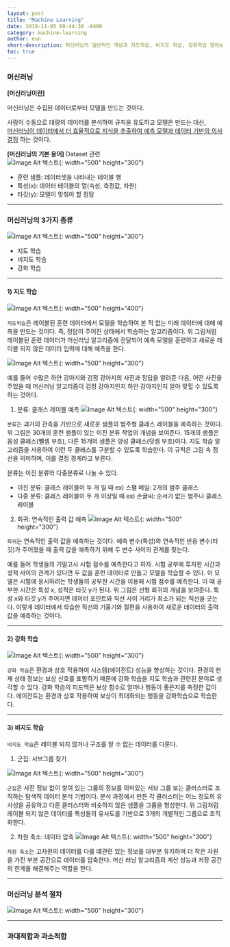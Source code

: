```yaml
---
layout: post
title: "Machine Learning"
date: 2019-11-05 08:44:38 -0400
category: machine-learning
author: eun
short-description: 머신러닝의 일반적인 개념과 지도학습, 비지도 학습, 강화학습 알아보기
toc: true
---
```

### 머신러닝
<b>[머신러닝이란]</b>

머신러닝은 수집된 데이터로부터 모델을 만드는 것이다. 

사람이 수동으로 대량의 데이터를 분석하여 규칙을 유도하고 모델은 만드는 대신, <br>
<u>머신러닝이 데이터에서 더 효율적으로 지식을 추출하여 예측 모델과 데이터 기반의 의사 결정</u>
하는 것이다.

<b>[머신러닝의 기본 용어]</b> Dataset 관련
<br>
![Image Alt 텍스트](/assets/images/ml00_01.png){: width="500" height="300"}
<ul>
  <li>훈련 샘플: 데이터셋을 나타내는 테이블 행</li>
  <li>특성(x): 데이터 테이블의 열(속성, 측정값, 차원)</li>
  <li>타깃(y): 모델이 맞춰야 할 정답</li>
</ul>

<hr>

### 머신러닝의 3가지 종류
![Image Alt 텍스트](/assets/images/ml00_02.png){: width="500" height="300"}
<ul>
  <li>지도 학습</li>
  <li>비지도 학습</li>
  <li>강화 학습</li>
</ul>

<hr>

#### 1) 지도 학습 

![Image Alt 텍스트](/assets/images/ml00_03.png){: width="500" height="400"}

`지도학습`은 레이블된 훈련 데이터에서 모델을 학습하여 본 적 없는 미래 데이터에 대해 예측을 만드는 것이다. 즉, 정답이 주어진 상태에서 학습하는 알고리즘이다. 위 그림처럼 레이블된 훈련 데이터가
머신러닝 알고리즘에 전달되어 예측 모델을 훈련하고 새로운 레이블 되지 않은 데이터 입력에 대해
예측을 한다.

![Image Alt 텍스트](/assets/images/ml00_04.png){: width="500" height="300"}

예를 들어 수많은 하얀 강아지와 검정 강아지의 사진과 정답을 알려준 다음,
어떤 사진을 주었을 때 머신러닝 알고리즘이 검정 강아지인지 하얀 강아지인지
알아 맞힐 수 있도록 하는 것이다.

1) 분류: 클래스 레이블 예측
![Image Alt 텍스트](/assets/images/ml00_05.png){: width="500" height="300"}

`분류`는 과거의 관측을 기반으로 새로운 샘플의 범주형 클래스 레이블을 예측하는 것이다.
위 그림은 30개의 훈련 샘플이 있는 이진 분류 작업의 개념을 보여준다. 15개의 샘플은 음성 클래스(뺄셈 부호),
다른 15개의 샘플은 양성 클래스(덧셈 부호)이다. 지도 학습 알고리즘을 사용하여 이런 두 클래스를 구분할 수 있도록 학습한다.
이 규칙은 그림 속 점선을 의미하며, 이를 결정 경계라고 부른다.

분류는 이진 분류와 다중분류로 나눌 수 있다.
<ul>
  <li>이진 분류: 클래스 레이블이 두 개 일 때 ex) 스팸 메일: 2개의 범주 클래스</li>
  <li>다중 분류: 클래스 레이블이 두 개 이상일 때 ex) 손글씨: 순서가 없는 범주나 클래스 레이블</li>
</ul>

2) 회귀: 연속적인 출력 값 예측
![Image Alt 텍스트](/assets/images/ml00_06.png){: width="500" height="300"}

`회귀`는 연속적인 출력 값을 예측하는 것이다. 예측 변수(특성)와 연속적인 반응 변수(타깃)가 주어졌을 때
출력 값을 예측하기 위해 두 변수 사이의 관계를 찾는다. 

예를 들어 학생들의 기말고사 시험 점수를 예측한다고 하자. 시험 공부에 투자한 시간과 성적 사이의 관계가 있다면 두 값을 훈련 데이터로 만들고
모델을 학습할 수 있다. 이 모델은 시험에 응시하려는 학생들의 공부한 시간을 이용해 시험 점수를 예측한다. 이 때 공부한 시간은 특성 x, 성적은 타깃 y가 된다.
위 그림은 선형 회귀의 개념을 보여준다. 특성 x와 타깃 y가 주어지면 데이터 포인트와 직선 사이 거리가 최소가 되는 직선을 긋는다. 이렇게 데이터에서 학습한
직선의 기울기와 절편을 사용하여 새로운 데이터의 출력값을 예측하는 것이다.

<hr>

#### 2) 강화 학습 
![Image Alt 텍스트](/assets/images/ml00_07.png){: width="500" height="300"}

`강화 학습`은 환경과 상호 작용하여 시스템(에이전트) 성능을 향상하는 것이다. 환경의 현재 상태 정보는 
보상 신호를 포함하기 때문에 강화 학습을 지도 학습과 관련된 분야로 생각할 수 있다. 강화 학습의 피드백은
보상 함수로 얼마나 행동이 좋은지를 측정한 값이다. 에이전트는 환경과 상호 작용하여 보상이 최대화되는 
행동을 강화학습으로 학습한다.


<hr>

#### 3) 비지도 학습 
`비지도 학습`은 레이블 되지 않거나 구조를 알 수 없는 데이터를 다룬다. 

1) 군집: 서브그룹 찾기

![Image Alt 텍스트](/assets/images/ml00_08.png){: width="500" height="300"}

`군집`은 사전 정보 없이 쌓여 있는 그룹의 정보를 의미있는 서브 그룹 또는 클러스터로 조직하는
탐색적 데이터 분석 기법이다. 분석 과정에서 만든 각 클러스터는 어느 정도의 유사성을 공유하고 다른 클러스터와 
비슷하지 않은 샘플을 그룹을 형성한다. 위 그림처럼 레이블 되지 않은 데이터를 특성들의 유사도를 기반으로 3개의 
개별적인 그룹으로 조직화한다. 

2) 차원 축소: 데이터 압축
![Image Alt 텍스트](/assets/images/ml00_09.png){: width="500" height="300"}

`차원 축소`는 고차원의 데이터를 다룰 떄관련 있는 정보를 대부분 유지하며 더 작은 차원을 가진 부분 공간으로 데이터를 압축한다. 
머신 러닝 알고리즘의 계산 성능과 저장 공간의 한계를 해결해주는 역할을 한다. 
<!-- ![Image Alt 텍스트](/assets/images/ml00_10.png){: width="500" height="300"} -->

<hr>

### 머신러닝 분석 절차
![Image Alt 텍스트](/assets/images/ml00_10.png){: width="500" height="300"}

<hr>

### 과대적합과 과소적합